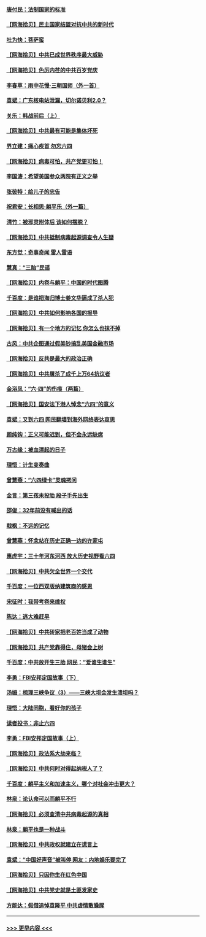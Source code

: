 #### [唐付民：法制国家的标准](../pages/nsc993/n13032944.md?t=06200801) 
#### [【网海拾贝】民主国家结盟对抗中共的新时代](../pages/nsc993/n13031717.md?t=06200801) 
#### [吐为快：菩萨蛮](../pages/nsc993/n13030033.md?t=06200801) 
#### [【网海拾贝】中共已成世界秩序最大威胁](../pages/nsc993/n13028138.md?t=06200801) 
#### [【网海拾贝】色厉内荏的中共百岁党庆](../pages/nsc993/n13025582.md?t=06200801) 
#### [李春草：雨中花慢‧三朝国师（外一首）](../pages/nsc993/n13025567.md?t=06200801) 
#### [袁斌：广东核电站泄漏，切尔诺贝利2.0？](../pages/nsc993/n13025475.md?t=06200801) 
#### [关乐：韩战前后（上）](../pages/nsc993/n13025387.md?t=06200801) 
#### [【网海拾贝】中共最有可能是集体坏死](../pages/nsc993/n13023101.md?t=06200801) 
#### [界立建：痛心疾首 勿忘六四](../pages/nsc993/n13022339.md?t=06200801) 
#### [【网海拾贝】病毒可怕，共产党更可怕！](../pages/nsc993/n13020728.md?t=06200801) 
#### [李国涛：希望美国参众两院有正义之举](../pages/nsc993/n13020674.md?t=06200801) 
#### [张彼特：给儿子的忠告](../pages/nsc993/n13018934.md?t=06200801) 
#### [祝君安：长相思‧躺平乐（外一篇）](../pages/nsc993/n13018923.md?t=06200801) 
#### [清竹：被邪灵附体后 该如何摆脱？](../pages/nsc993/n13018877.md?t=06200801) 
#### [【网海拾贝】中共抵制病毒起源调查令人生疑](../pages/nsc993/n13017785.md?t=06200801) 
#### [东方觉：奇事奇闻 雷人雷语](../pages/nsc993/n13017577.md?t=06200801) 
#### [慧真：“三胎”民谣](../pages/nsc993/n13017394.md?t=06200801) 
#### [【网海拾贝】内卷与躺平：中国的时代图腾](../pages/nsc993/n13016128.md?t=06200801) 
#### [千百度：是谁把海归博士姜文华逼成了杀人犯](../pages/nsc993/n13015218.md?t=06200801) 
#### [【网海拾贝】中共如何影响各国的报导](../pages/nsc993/n13012599.md?t=06200801) 
#### [【网海拾贝】有一个地方的记忆 你怎么也抹不掉](../pages/nsc993/n13009802.md?t=06200801) 
#### [古风：中共企图通过假美钞搞乱美国金融市场](../pages/nsc993/n13009626.md?t=06200801) 
#### [【网海拾贝】反共是最大的政治正确](../pages/nsc993/n13007051.md?t=06200801) 
#### [【网海拾贝】中共屠杀了成千上万64抗议者](../pages/nsc993/n13002713.md?t=06200801) 
#### [金浴凤：“六·四”的伤痕（两篇）](../pages/nsc993/n13001719.md?t=06200801) 
#### [【网海拾贝】国安法下港人悼念“六四”的意义](../pages/nsc993/n13001039.md?t=06200801) 
#### [袁斌：又到六四 网民翻墙到海外网络表达哀思](../pages/nsc993/n13000995.md?t=06200801) 
#### [颜纯钩：正义可能迟到，但不会永远缺席](../pages/nsc993/n13000920.md?t=06200801) 
#### [万古缘：被血漂起的日子](../pages/nsc993/n13000914.md?t=06200801) 
#### [理悟：计生变奏曲](../pages/nsc993/n13000414.md?t=06200801) 
#### [曾慧燕：“六四绿卡”灵魂拷问](../pages/nsc993/n13000277.md?t=06200801) 
#### [金言：第三孩未投胎 段子手先出生](../pages/nsc993/n13000215.md?t=06200801) 
#### [邵俊：32年前没有喊出的话](../pages/nsc993/n13000181.md?t=06200801) 
#### [戟枫：不远的记忆](../pages/nsc993/n13000121.md?t=06200801) 
#### [曾慧燕：怀念站在历史正确一边的许家屯](../pages/nsc993/n13000073.md?t=06200801) 
#### [惠虎宇：三十年河东河西 放大历史视野看六四](../pages/nsc993/n13000018.md?t=06200801) 
#### [【网海拾贝】中共欠全世界一个交代](../pages/nsc993/n12998706.md?t=06200801) 
#### [千百度：一位西双版纳建筑商的感恩](../pages/nsc993/n12998487.md?t=06200801) 
#### [宋征时：我带考卷来维权](../pages/nsc993/n12994088.md?t=06200801) 
#### [陈达：逃大难赶早](../pages/nsc993/n12993569.md?t=06200801) 
#### [【网海拾贝】中共砖家把老百姓当成了动物](../pages/nsc993/n12993483.md?t=06200801) 
#### [【网海拾贝】共产党靠得住，母猪会上树](../pages/nsc993/n12990730.md?t=06200801) 
#### [千百度：中共放开生三胎 网民：“爱谁生谁生”](../pages/nsc993/n12990644.md?t=06200801) 
#### [李勇：FBI安邦定国故事（下）](../pages/nsc993/n12987854.md?t=06200801) 
#### [汤姆：梳理三峡争议（3）——三峡大坝会发生溃坝吗？](../pages/nsc993/n12989806.md?t=06200801) 
#### [理悟：大陆同胞，看好你的孩子](../pages/nsc993/n12989778.md?t=06200801) 
#### [读者投书：非止六四](../pages/nsc993/n12989673.md?t=06200801) 
#### [李勇：FBI安邦定国故事（上）](../pages/nsc993/n12987749.md?t=06200801) 
#### [【网海拾贝】政法系大劫来临？](../pages/nsc993/n12987596.md?t=06200801) 
#### [【网海拾贝】中共何时对得起纳税人了？](../pages/nsc993/n12985578.md?t=06200801) 
#### [千百度：躺平主义和加速主义，哪个对社会冲击更大？](../pages/nsc993/n12985512.md?t=06200801) 
#### [林泉：论认命可以而躺平不行](../pages/nsc993/n12985505.md?t=06200801) 
#### [【网海拾贝】必须查清中共病毒起源的真相](../pages/nsc993/n12984276.md?t=06200801) 
#### [林泉：躺平也是一种战斗](../pages/nsc993/n12984194.md?t=06200801) 
#### [【网海拾贝】中共政权就建立在谎言上](../pages/nsc993/n12981880.md?t=06200801) 
#### [袁斌：“中国好声音”被叫停 网友：内地娱乐要完了](../pages/nsc993/n12981826.md?t=06200801) 
#### [【网海拾贝】只因你生在红色中国](../pages/nsc993/n12979096.md?t=06200801) 
#### [【网海拾贝】中共党史就是土匪发家史](../pages/nsc993/n12976478.md?t=06200801) 
#### [方能达：假借追悼袁隆平 中共虚情散臊腥](../pages/nsc993/n12976396.md?t=06200801) 

----
#### [ >>> 更早内容 <<< ](../indexes/nsc993-earlier.md)
